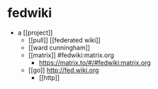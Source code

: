 # fedwiki

- a [[project]]
  - [[pull]] [[federated wiki]]
  - [[ward cunningham]]
  - [[matrix]] #fedwiki:matrix.org
    - https://matrix.to/#/#fedwiki:matrix.org
  - [[go]] http://fed.wiki.org
    - [[http]]

